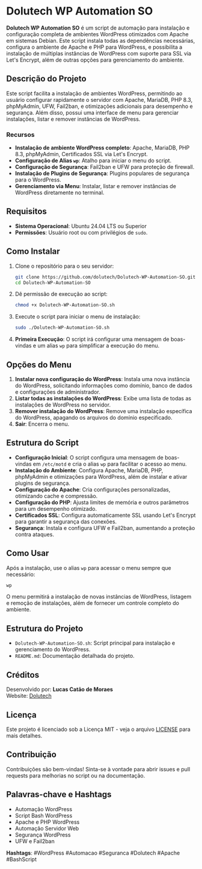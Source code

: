 
# Dolutech WP Automation SO

**Dolutech WP Automation SO** é um script de automação para instalação e configuração completa de ambientes WordPress otimizados com Apache em sistemas Debian. Este script instala todas as dependências necessárias, configura o ambiente de Apache e PHP para WordPress, e possibilita a instalação de múltiplas instâncias de WordPress com suporte para SSL via Let's Encrypt, além de outras opções para gerenciamento do ambiente.

## Descrição do Projeto

Este script facilita a instalação de ambientes WordPress, permitindo ao usuário configurar rapidamente o servidor com Apache, MariaDB, PHP 8.3, phpMyAdmin, UFW, Fail2ban, e otimizações adicionais para desempenho e segurança. Além disso, possui uma interface de menu para gerenciar instalações, listar e remover instâncias de WordPress.

### Recursos

- **Instalação de ambiente WordPress completo**: Apache, MariaDB, PHP 8.3, phpMyAdmin, Certificados SSL via Let's Encrypt.
- **Configuração de Alias `wp`**: Atalho para iniciar o menu do script.
- **Configuração de Segurança**: Fail2ban e UFW para proteção de firewall.
- **Instalação de Plugins de Segurança**: Plugins populares de segurança para o WordPress.
- **Gerenciamento via Menu**: Instalar, listar e remover instâncias de WordPress diretamente no terminal.

## Requisitos

- **Sistema Operacional**: Ubuntu 24.04 LTS ou Superior
- **Permissões**: Usuário root ou com privilégios de `sudo`.

## Como Instalar

1. Clone o repositório para o seu servidor:
   ```bash
   git clone https://github.com/dolutech/Dolutech-WP-Automation-SO.git
   cd Dolutech-WP-Automation-SO
   ```

2. Dê permissão de execução ao script:
   ```bash
   chmod +x Dolutech-WP-Automation-SO.sh
   ```

3. Execute o script para iniciar o menu de instalação:
   ```bash
   sudo ./Dolutech-WP-Automation-SO.sh
   ```

4. **Primeira Execução**: O script irá configurar uma mensagem de boas-vindas e um alias `wp` para simplificar a execução do menu.

## Opções do Menu

1. **Instalar nova configuração do WordPress**: Instala uma nova instância do WordPress, solicitando informações como domínio, banco de dados e configurações de administrador.
2. **Listar todas as instalações do WordPress**: Exibe uma lista de todas as instalações de WordPress no servidor.
3. **Remover instalação do WordPress**: Remove uma instalação específica do WordPress, apagando os arquivos do domínio especificado.
4. **Sair**: Encerra o menu.

## Estrutura do Script

- **Configuração Inicial**: O script configura uma mensagem de boas-vindas em `/etc/motd` e cria o alias `wp` para facilitar o acesso ao menu.
- **Instalação do Ambiente**: Configura Apache, MariaDB, PHP, phpMyAdmin e otimizações para WordPress, além de instalar e ativar plugins de segurança.
- **Configuração do Apache**: Cria configurações personalizadas, otimizando cache e compressão.
- **Configuração do PHP**: Ajusta limites de memória e outros parâmetros para um desempenho otimizado.
- **Certificados SSL**: Configura automaticamente SSL usando Let's Encrypt para garantir a segurança das conexões.
- **Segurança**: Instala e configura UFW e Fail2ban, aumentando a proteção contra ataques.

## Como Usar

Após a instalação, use o alias `wp` para acessar o menu sempre que necessário:
```bash
wp
```

O menu permitirá a instalação de novas instâncias de WordPress, listagem e remoção de instalações, além de fornecer um controle completo do ambiente.

## Estrutura do Projeto

- `Dolutech-WP-Automation-SO.sh`: Script principal para instalação e gerenciamento do WordPress.
- `README.md`: Documentação detalhada do projeto.

## Créditos

Desenvolvido por: **Lucas Catão de Moraes**  
Website: [Dolutech](https://dolutech.com)

## Licença

Este projeto é licenciado sob a Licença MIT - veja o arquivo [LICENSE](LICENSE) para mais detalhes.

## Contribuição

Contribuições são bem-vindas! Sinta-se à vontade para abrir issues e pull requests para melhorias no script ou na documentação.

## Palavras-chave e Hashtags

- Automação WordPress
- Script Bash WordPress
- Apache e PHP WordPress
- Automação Servidor Web
- Segurança WordPress
- UFW e Fail2ban

**Hashtags**: #WordPress #Automacao #Seguranca #Dolutech #Apache #BashScript
